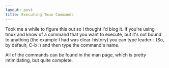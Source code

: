 ```yaml
---
layout: post
title: Executing Tmux Commands
---
```


Took me a while to figure this out so I thought I'd blog it.  If you're using tmux and know of a command that you want to execute, but it's not bound to anything (the example I had was clear-history) you can type leader-: (So, by default, C-b :) and then type the command's name.

All of the commands can be found in the man page, which is pretty intimidating, but quite complete.
